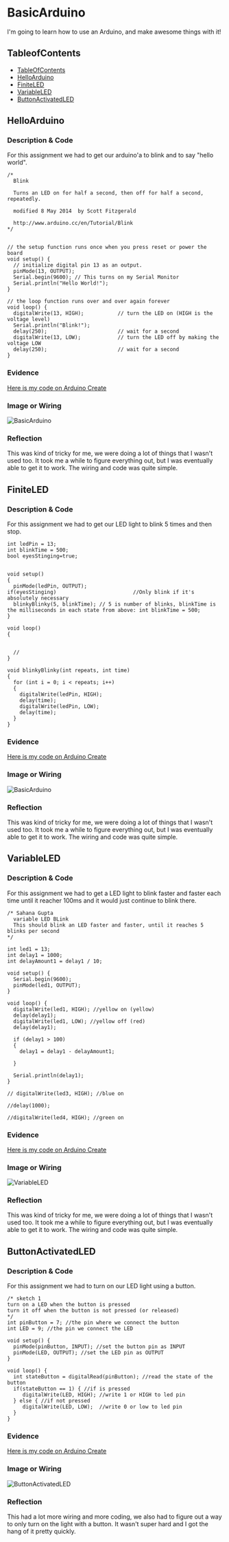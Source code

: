 # BasicArduino
I'm going to learn how to use an Arduino, and make awesome things with it!


## TableofContents
* [TableOfContents](#TableOfContents)
* [HelloArduino](#HelloArduino)
* [FiniteLED](#FiniteLED)
* [VariableLED](#VariableLED)
* [ButtonActivatedLED](#ButtonActivatedLED)

## HelloArduino

### Description & Code

For this assignment we had to get our arduino'a to blink and to say "hello world". 

```
/*
  Blink

  Turns an LED on for half a second, then off for half a second, repeatedly.
  
  modified 8 May 2014  by Scott Fitzgerald
 
  http://www.arduino.cc/en/Tutorial/Blink
*/


// the setup function runs once when you press reset or power the board
void setup() {
  // initialize digital pin 13 as an output.
  pinMode(13, OUTPUT);
  Serial.begin(9600); // This turns on my Serial Monitor
  Serial.println("Hello World!");
}

// the loop function runs over and over again forever
void loop() {
  digitalWrite(13, HIGH);           // turn the LED on (HIGH is the voltage level)
  Serial.println("Blink!");
  delay(250);                       // wait for a second
  digitalWrite(13, LOW);            // turn the LED off by making the voltage LOW
  delay(250);                       // wait for a second
}

```

### Evidence
[Here is my code on Arduino Create](https://create.arduino.cc/editor/sgupta70/65b4b6c6-7e0c-4e37-bb7e-4be5436a4f95/preview)

### Image or Wiring

![BasicArduino](images/HelloArduino.jpg)

### Reflection

This was kind of tricky for me, we were doing a lot of things that I wasn't used too. It took me a while to figure everything out, but I was eventually able to get it to work. The wiring and code was quite simple.


## FiniteLED

### Description & Code

For this assignment we had to get our LED light to blink 5 times and then stop. 

```
int ledPin = 13;
int blinkTime = 500;
bool eyesStinging=true;


void setup()
{
  pinMode(ledPin, OUTPUT);
if(eyesStinging)                         //Only blink if it's absolutely necessary
  blinkyBlinky(5, blinkTime); // 5 is number of blinks, blinkTime is the milliseconds in each state from above: int blinkTime = 500;
}

void loop()
{


  //
}

void blinkyBlinky(int repeats, int time)
{
  for (int i = 0; i < repeats; i++)
  {
    digitalWrite(ledPin, HIGH);
    delay(time);
    digitalWrite(ledPin, LOW);
    delay(time);
  }
}

```

### Evidence
[Here is my code on Arduino Create](https://create.arduino.cc/editor/sgupta70/db18afe5-231b-4318-874c-7bb4662af893/preview)

### Image or Wiring

![BasicArduino](images/HelloArduino.jpg)

### Reflection

This was kind of tricky for me, we were doing a lot of things that I wasn't used too. It took me a while to figure everything out, but I was eventually able to get it to work. The wiring and code was quite simple.


## VariableLED

### Description & Code

For this assignment we had to get a LED light to blink faster and faster each time until it reacher 100ms and it would just continue to blink there. 

```
/* Sahana Gupta
  variable LED BLink
  This should blink an LED faster and faster, until it reaches 5 blinks per second
*/

int led1 = 13;
int delay1 = 1000;
int delayAmount1 = delay1 / 10;

void setup() {
  Serial.begin(9600);
  pinMode(led1, OUTPUT);
}

void loop() {
  digitalWrite(led1, HIGH); //yellow on (yellow)
  delay(delay1);
  digitalWrite(led1, LOW); //yellow off (red)
  delay(delay1);
  
  if (delay1 > 100)
  {
    delay1 = delay1 - delayAmount1;

  }

  Serial.println(delay1);
}

// digitalWrite(led3, HIGH); //blue on

//delay(1000);

//digitalWrite(led4, HIGH); //green on
```

### Evidence
[Here is my code on Arduino Create](https://create.arduino.cc/editor/sgupta70/9172783e-670b-469e-9bae-bd27594edcd3/preview)

### Image or Wiring

![VariableLED](images/HelloArduino.jpg)

### Reflection

This was kind of tricky for me, we were doing a lot of things that I wasn't used too. It took me a while to figure everything out, but I was eventually able to get it to work. The wiring and code was quite simple.


## ButtonActivatedLED

### Description & Code

For this assignment we had to turn on our LED light using a button. 

```
/* sketch 1 
turn on a LED when the button is pressed
turn it off when the button is not pressed (or released)
*/
int pinButton = 7; //the pin where we connect the button
int LED = 9; //the pin we connect the LED

void setup() {
  pinMode(pinButton, INPUT); //set the button pin as INPUT
  pinMode(LED, OUTPUT); //set the LED pin as OUTPUT
}

void loop() {
  int stateButton = digitalRead(pinButton); //read the state of the button
  if(stateButton == 1) { //if is pressed
     digitalWrite(LED, HIGH); //write 1 or HIGH to led pin
  } else { //if not pressed
     digitalWrite(LED, LOW);  //write 0 or low to led pin
  }
}

```

### Evidence
[Here is my code on Arduino Create](https://create.arduino.cc/editor/sgupta70/618a3947-0f3f-4769-8baa-bce7e87d906c/preview)

### Image or Wiring

![ButtonActivatedLED](images/ButtonActivated.png)

### Reflection

This had a lot more wiring and more coding, we also had to figure out a way to only turn on the light with a button. It wasn't super hard and I got the hang of it pretty quickly. 


